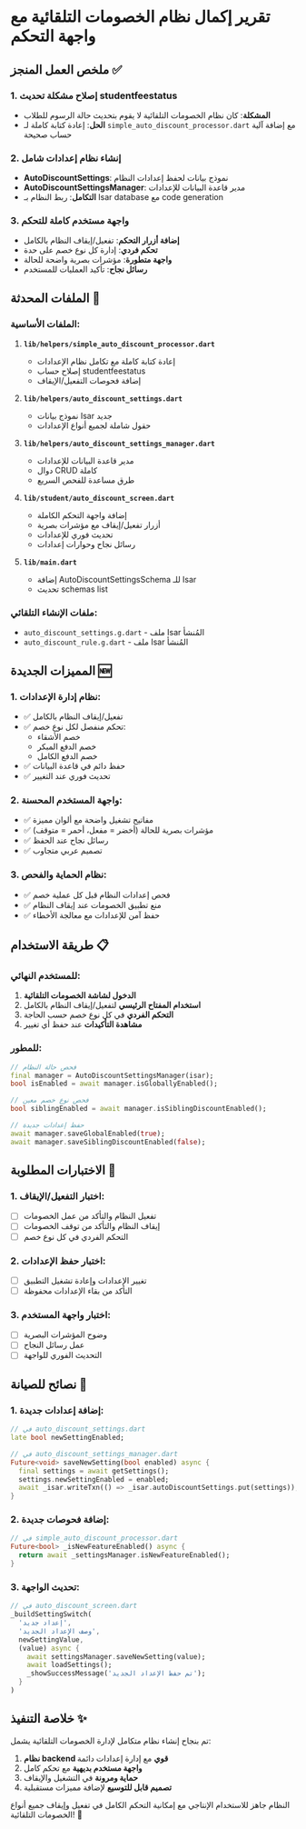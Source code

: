 # تقرير إكمال نظام الخصومات التلقائية مع واجهة التحكم

## ملخص العمل المنجز ✅

### 1. إصلاح مشكلة تحديث studentfeestatus
- **المشكلة**: كان نظام الخصومات التلقائية لا يقوم بتحديث حالة الرسوم للطلاب
- **الحل**: إعادة كتابة كاملة لـ `simple_auto_discount_processor.dart` مع إضافة آلية حساب صحيحة

### 2. إنشاء نظام إعدادات شامل
- **AutoDiscountSettings**: نموذج بيانات لحفظ إعدادات النظام
- **AutoDiscountSettingsManager**: مدير قاعدة البيانات للإعدادات
- **التكامل**: ربط النظام بـ Isar database مع code generation

### 3. واجهة مستخدم كاملة للتحكم
- **إضافة أزرار التحكم**: تفعيل/إيقاف النظام بالكامل
- **تحكم فردي**: إدارة كل نوع خصم على حدة
- **واجهة متطورة**: مؤشرات بصرية واضحة للحالة
- **رسائل نجاح**: تأكيد العمليات للمستخدم

## الملفات المحدثة 📁

### الملفات الأساسية:
1. **`lib/helpers/simple_auto_discount_processor.dart`** 
   - إعادة كتابة كاملة مع تكامل نظام الإعدادات
   - إصلاح حساب studentfeestatus
   - إضافة فحوصات التفعيل/الإيقاف

2. **`lib/helpers/auto_discount_settings.dart`**
   - نموذج بيانات Isar جديد
   - حقول شاملة لجميع أنواع الإعدادات

3. **`lib/helpers/auto_discount_settings_manager.dart`**
   - مدير قاعدة البيانات للإعدادات
   - دوال CRUD كاملة
   - طرق مساعدة للفحص السريع

4. **`lib/student/auto_discount_screen.dart`**
   - إضافة واجهة التحكم الكاملة
   - أزرار تفعيل/إيقاف مع مؤشرات بصرية
   - تحديث فوري للإعدادات
   - رسائل نجاح وحوارات إعدادات

5. **`lib/main.dart`**
   - إضافة AutoDiscountSettingsSchema للـ Isar
   - تحديث schemas list

### ملفات الإنشاء التلقائي:
- `auto_discount_settings.g.dart` - ملف Isar المُنشأ
- `auto_discount_rule.g.dart` - ملف Isar المُنشأ

## المميزات الجديدة 🆕

### 1. نظام إدارة الإعدادات:
- ✅ تفعيل/إيقاف النظام بالكامل
- ✅ تحكم منفصل لكل نوع خصم:
  - خصم الأشقاء
  - خصم الدفع المبكر  
  - خصم الدفع الكامل
- ✅ حفظ دائم في قاعدة البيانات
- ✅ تحديث فوري عند التغيير

### 2. واجهة المستخدم المحسنة:
- ✅ مفاتيح تشغيل واضحة مع ألوان مميزة
- ✅ مؤشرات بصرية للحالة (أخضر = مفعل، أحمر = متوقف)
- ✅ رسائل نجاح عند الحفظ
- ✅ تصميم عربي متجاوب

### 3. نظام الحماية والفحص:
- ✅ فحص إعدادات النظام قبل كل عملية خصم
- ✅ منع تطبيق الخصومات عند إيقاف النظام
- ✅ حفظ آمن للإعدادات مع معالجة الأخطاء

## طريقة الاستخدام 📋

### للمستخدم النهائي:
1. **الدخول لشاشة الخصومات التلقائية**
2. **استخدام المفتاح الرئيسي** لتفعيل/إيقاف النظام بالكامل
3. **التحكم الفردي** في كل نوع خصم حسب الحاجة
4. **مشاهدة التأكيدات** عند حفظ أي تغيير

### للمطور:
```dart
// فحص حالة النظام
final manager = AutoDiscountSettingsManager(isar);
bool isEnabled = await manager.isGloballyEnabled();

// فحص نوع خصم معين
bool siblingEnabled = await manager.isSiblingDiscountEnabled();

// حفظ إعدادات جديدة
await manager.saveGlobalEnabled(true);
await manager.saveSiblingDiscountEnabled(false);
```

## الاختبارات المطلوبة 🧪

### 1. اختبار التفعيل/الإيقاف:
- [ ] تفعيل النظام والتأكد من عمل الخصومات
- [ ] إيقاف النظام والتأكد من توقف الخصومات
- [ ] التحكم الفردي في كل نوع خصم

### 2. اختبار حفظ الإعدادات:
- [ ] تغيير الإعدادات وإعادة تشغيل التطبيق
- [ ] التأكد من بقاء الإعدادات محفوظة

### 3. اختبار واجهة المستخدم:
- [ ] وضوح المؤشرات البصرية
- [ ] عمل رسائل النجاح
- [ ] التحديث الفوري للواجهة

## نصائح للصيانة 🔧

### 1. إضافة إعدادات جديدة:
```dart
// في auto_discount_settings.dart
late bool newSettingEnabled;

// في auto_discount_settings_manager.dart
Future<void> saveNewSetting(bool enabled) async {
  final settings = await getSettings();
  settings.newSettingEnabled = enabled;
  await _isar.writeTxn(() => _isar.autoDiscountSettings.put(settings));
}
```

### 2. إضافة فحوصات جديدة:
```dart
// في simple_auto_discount_processor.dart
Future<bool> _isNewFeatureEnabled() async {
  return await _settingsManager.isNewFeatureEnabled();
}
```

### 3. تحديث الواجهة:
```dart
// في auto_discount_screen.dart
_buildSettingSwitch(
  'إعداد جديد',
  'وصف الإعداد الجديد',
  newSettingValue,
  (value) async {
    await settingsManager.saveNewSetting(value);
    await loadSettings();
    _showSuccessMessage('تم حفظ الإعداد الجديد');
  }
)
```

## خلاصة التنفيذ ✨

تم بنجاح إنشاء نظام متكامل لإدارة الخصومات التلقائية يشمل:

1. **نظام backend قوي** مع إدارة إعدادات دائمة
2. **واجهة مستخدم بديهية** مع تحكم كامل
3. **حماية ومرونة** في التشغيل والإيقاف
4. **تصميم قابل للتوسيع** لإضافة مميزات مستقبلية

النظام جاهز للاستخدام الإنتاجي مع إمكانية التحكم الكامل في تفعيل وإيقاف جميع أنواع الخصومات التلقائية! 🎉
